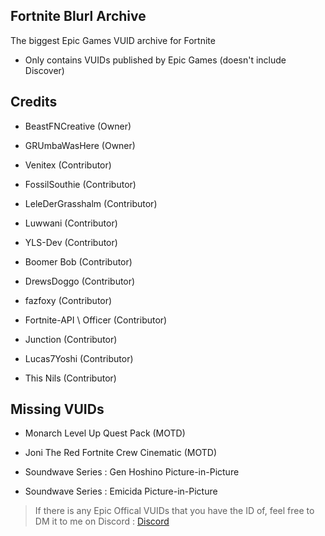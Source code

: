 ## Fortnite Blurl Archive
The biggest Epic Games VUID archive for Fortnite

- Only contains VUIDs published by Epic Games (doesn't include Discover)

## Credits
- BeastFNCreative (Owner)

- GRUmbaWasHere (Owner)

- Venitex (Contributor)

- FossilSouthie (Contributor)

- LeleDerGrasshalm (Contributor)

- Luwwani (Contributor)

- YLS-Dev (Contributor)

- Boomer Bob (Contributor)

- DrewsDoggo (Contributor)

- fazfoxy (Contributor)

- Fortnite-API \ Officer (Contributor)

- Junction (Contributor)

- Lucas7Yoshi (Contributor)

- This Nils (Contributor)

## Missing VUIDs

- Monarch Level Up Quest Pack (MOTD)

- Joni The Red Fortnite Crew Cinematic (MOTD)

- Soundwave Series : Gen Hoshino Picture-in-Picture

- Soundwave Series : Emicida Picture-in-Picture

>If there is any Epic Offical VUIDs that you have the ID of, feel free to DM it to me on Discord : [Discord](https://discord.com/users/593811960529944577)

